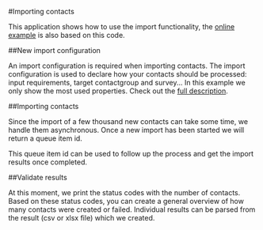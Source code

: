 ﻿#Importing contacts

This application shows how to use the import functionality, the [online example](https://api.checkmarket.com/Examples/Example/18) is also based on this code.

##New import configuration

An import configuration is required when importing contacts. The import configuration is used to declare how your contacts should be processed: input requirements, target contactgroup and survey... In this example we only show the most used properties. Check out the [full description](https://api.checkmarket.com/docs/api/v3/action/POST-3-contacts-import-configs).

##Importing contacts

Since the import of a few thousand new contacts can take some time, we handle them asynchronous. Once a new import has been started we will return a queue item id. 

This queue item id can be used to follow up the process and get the import results once completed.

##Validate results

At this moment, we print the status codes with the number of contacts. Based on these status codes, you can create a general overview of how many contacts were created or failed. 
Individual results can be parsed from the result (csv or xlsx file) which we created.

